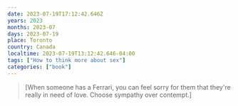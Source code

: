 ```yaml
---
date: 2023-07-19T17:12:42.646Z
years: 2023
months: 2023-07
days: 2023-07-19
place: Toronto
country: Canada
localtime: 2023-07-19T13:12:42.646-04:00
tags: ["How to think more about sex"]
categories: ["book"]
---
```

> [When someone has a Ferrari, you can feel sorry for them that they're really in need of love. Choose sympathy over contempt.]
